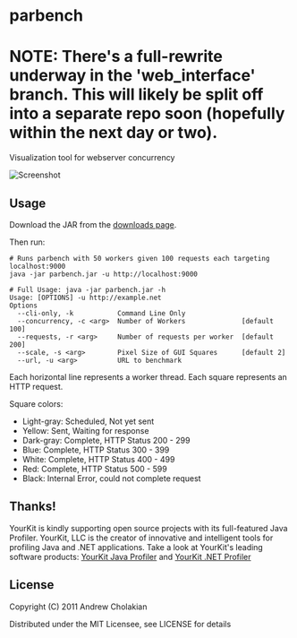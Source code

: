 # parbench

# NOTE: There's a full-rewrite underway in the 'web_interface' branch. This will likely be split off into a separate repo soon (hopefully within the next day or two).


Visualization tool for webserver concurrency

![Screenshot](https://github.com/downloads/andrewvc/parbench/parbench-ss.png)

## Usage

  Download the JAR from the [downloads page](https://github.com/andrewvc/parbench/downloads).
  
  Then run:
    
    # Runs parbench with 50 workers given 100 requests each targeting localhost:9000
    java -jar parbench.jar -u http://localhost:9000

    # Full Usage: java -jar parbench.jar -h
    Usage: [OPTIONS] -u http://example.net
    Options
      --cli-only, -k           Command Line Only
      --concurrency, -c <arg>  Number of Workers              [default 100]
      --requests, -r <arg>     Number of requests per worker  [default 200]
      --scale, -s <arg>        Pixel Size of GUI Squares      [default 2]
      --url, -u <arg>          URL to benchmark

  Each horizontal line represents a worker thread. Each square represents an HTTP request.

  Square colors:

  * Light-gray: Scheduled, Not yet sent
  * Yellow:     Sent, Waiting for response
  * Dark-gray:  Complete, HTTP Status 200 - 299
  * Blue:       Complete, HTTP Status 300 - 399
  * White:      Complete, HTTP Status 400 - 499
  * Red:        Complete, HTTP Status 500 - 599
  * Black:      Internal Error, could not complete request

## Thanks!

YourKit is kindly supporting open source projects with its full-featured Java Profiler.
YourKit, LLC is the creator of innovative and intelligent tools for profiling
Java and .NET applications. Take a look at YourKit's leading software products:
[YourKit Java Profiler](http://www.yourkit.com/java/profiler/index.jsp") and
[YourKit .NET Profiler](http://www.yourkit.com/.net/profiler/index.jsp")

## License

Copyright (C) 2011 Andrew Cholakian

Distributed under the MIT Licensee, see LICENSE for details
